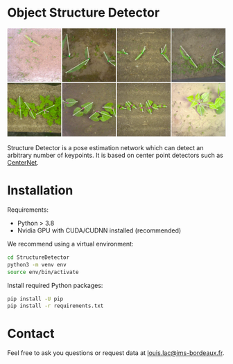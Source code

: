 # Object Structure Detector

![illustration](illustration.png)
 
Structure Detector is a pose estimation network which can detect an arbitrary number of keypoints. It is based on center point detectors such as [CenterNet](https://github.com/xingyizhou/CenterNet).

# Installation

Requirements:
- Python > 3.8
- Nvidia GPU with CUDA/CUDNN installed (recommended)

We recommend using a virtual environment:

```zsh
cd StructureDetector
python3 -m venv env
source env/bin/activate
```

Install required Python packages:

```zsh
pip install -U pip
pip install -r requirements.txt
```

# Contact
Feel free to ask you questions or request data at louis.lac@ims-bordeaux.fr.
